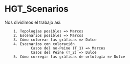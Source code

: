 # HGT_Scenarios
Nos dividimos el trabajo así:

        1. Topologías posibles => Marcos
        2. Escenarios posibles => Marcos
        3. Cómo colorear las gráficas => Dulce
        4. Escenarios con coloración
                Casos del no-Peine (T_1) => Marcos
                Casos del Peine (T_2) => Dulce
        5. Cómo corregir las gráficas de ortología => Dulce

